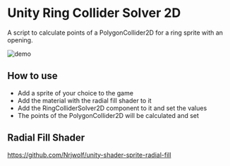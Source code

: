 # Unity Ring Collider Solver 2D

A script to calculate points of a PolygonCollider2D for a ring sprite with an opening.

![demo](https://github.com/user-attachments/assets/c57c9e00-9499-4f0a-a755-26ab45f6263c)

## How to use

- Add a sprite of your choice to the game
- Add the material with the radial fill shader to it
- Add the RingColliderSolver2D component to it and set the values
- The points of the PolygonCollider2D will be calculated and set

## Radial Fill Shader

https://github.com/Nrjwolf/unity-shader-sprite-radial-fill
